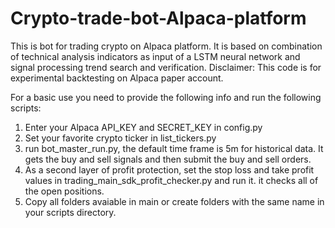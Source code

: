 # Crypto-trade-bot-Alpaca-platform
This is bot for trading crypto on Alpaca platform. It is based on combination of technical analysis indicators as input of a LSTM neural network and signal processing  trend search and verification. 
Disclaimer: This code is for experimental backtesting on Alpaca paper account.

For a basic use you need to provide the following info and run the following scripts:
1. Enter your Alpaca API_KEY and SECRET_KEY in config.py
2. Set your favorite crypto ticker in list_tickers.py
3. run bot_master_run.py, the default time frame is 5m for historical data. It gets the buy and sell signals and then submit the buy and sell orders.
4. As a second layer of profit protection, set the stop loss and take profit values in trading_main_sdk_profit_checker.py and run it. it checks all of the open positions.
5. Copy all folders avaiable in main or create folders with the same name in your scripts directory.

